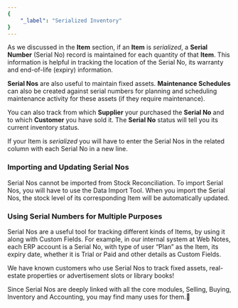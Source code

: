 ```yaml
---
{
	"_label": "Serialized Inventory"
}
---
```

As we discussed in the **Item** section, if an **Item** is *serialized*, a **Serial Number** (Serial No) record is maintained for each quantity of that **Item**. This information is helpful in tracking the location of the Serial No, its warranty and end-of-life (expiry) information.

**Serial Nos** are also useful to maintain fixed assets. **Maintenance Schedules** can also be created against serial numbers for planning and scheduling maintenance activity for these assets (if they require maintenance).

You can also track from which **Supplier** your purchased the **Serial No** and to which **Customer** you have sold it. The **Serial No** status will tell you its current inventory status.

If your Item is *serialized* you will have to enter the Serial Nos in the related column with each Serial No in a new line.

### Importing and Updating Serial Nos

Serial Nos cannot be imported from Stock Reconciliation. To import Serial Nos, you will have to use the Data Import Tool. When you import the Serial Nos, the stock level of its corresponding Item will be automatically updated.


### Using Serial Numbers for Multiple Purposes

Serial Nos are a useful tool for tracking different kinds of Items, by using it along with Custom Fields. For example, in our internal system at Web Notes, each ERP account is a Serial No, with type of user “Plan” as the Item, its expiry date, whether it is Trial or Paid and other details as Custom Fields.

We have known customers who use Serial Nos to track fixed assets, real-estate properties or advertisement slots or library books!

Since Serial Nos are deeply linked with all the core modules, Selling, Buying, Inventory and Accounting, you may find many uses for them.
